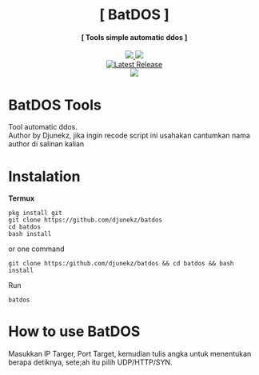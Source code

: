 <h1 align="center">[ BatDOS ]</h1>
<h4 align="center">[ Tools simple automatic ddos ]</h4>
<p align="center">
<a href="https://github.com/djunekz"><img src="https://img.shields.io/static/v1?style=for-the-badge&logo=github&label=AUTHOR&message=DJUNEKZ&color=blue")</a>
<a href="https://github.com/djunekz/batdos/tree/1.0"><img src="https://img.shields.io/badge/version-v1.0-blue")</a><br>
<a href="https://github.com/djunekz/batdos/releases"><img alt="Latest Release" src="https://img.shields.io/github/release/djunekz/batdos.svg" /></a><br>
<img src="https://img.shields.io/static/v1?label=Android&logo=android&logoColor=green&color=green&message=Support&style=flat">
		
# BatDOS Tools

Tool automatic ddos.<br>
Author by Djunekz, jika ingin recode script ini usahakan cantumkan nama author di salinan kalian
 
# Instalation
**Termux**
```
pkg install git
git clone https://github.com/djunekz/batdos
cd batdos
bash install
```
or one command
```
git clone https:/github.com/djunekz/batdos && cd batdos && bash install
```
Run
```
batdos
```

# How to use BatDOS

Masukkan IP Targer, Port Target, kemudian tulis angka untuk menentukan berapa detiknya, sete;ah itu pilih UDP/HTTP/SYN.
